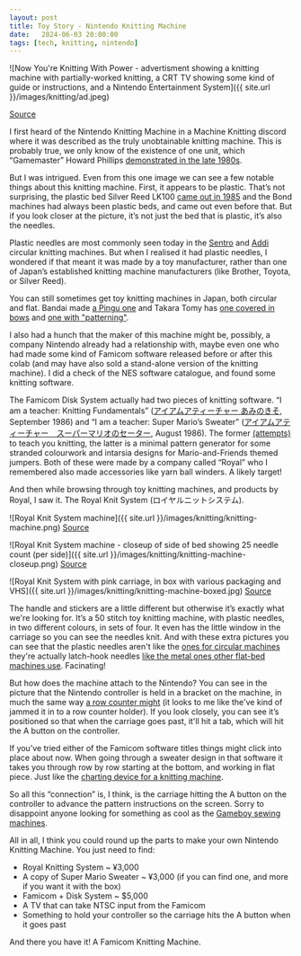 ```yaml
---
layout: post
title: Toy Story - Nintendo Knitting Machine
date:   2024-06-03 20:00:00
tags: [tech, knitting, nintendo]
---
```


![Now You're Knitting With Power - advertisment showing a knitting machine with partially-worked knitting, a CRT TV showing some kind of guide or instructions, and a Nintendo Entertainment System]({{ site.url }}/images/knitting/ad.jpeg)

[Source](https://www.facebook.com/share/3RFTcuPPjZAfj1A5/?mibextid=WC7FNe)

I first heard of the Nintendo Knitting Machine in a Machine Knitting discord where it was described as the truly unobtainable knitting machine. This is probably true, we only know of the existence of one unit, which “Gamemaster” Howard Phillips [demonstrated in the late 1980s](https://www.facebook.com/share/SACYZJpLeBADzVzH/?mibextid=WC7FNe).

But I was intrigued. Even from this one image we can see a few notable things about this knitting machine. 
First, it appears to be plastic. That’s not surprising, the plastic bed Silver Reed LK100 [came out in 1985](https://s917320818ade283a.jimcontent.com/download/version/1534837163/module/10654462579/name/%E7%B7%A8%E6%A9%9F%E5%B9%B4%E8%A1%A8.pdf) and the Bond machines had always been plastic beds, and came out even before that. But if you look closer at the picture, it’s not just the bed that is plastic, it’s also the needles.

Plastic needles are most commonly seen today in the [Sentro](https://www.youtube.com/watch?v=WrNYn_7WJMU) and [Addi](https://www.youtube.com/watch?v=wdz5dUsPxnc) circular knitting machines. But when I realised it had plastic needles, I wondered if that meant it was made by a toy manufacturer, rather than one of Japan’s established knitting machine manufacturers (like Brother, Toyota, or Silver Reed). 

You can still sometimes get toy knitting machines in Japan, both circular and flat. Bandai made [a Pingu one](https://www.bandai.co.jp/catalog/item.php?jan_cd=4902425627762000) and Takara Tomy has [one covered in bows](https://www.takaratomy.co.jp/products/amukawaamina/) and [one with "patterning"](https://www.youtube.com/watch?v=a7Pg6SXNmD4).

I also had a hunch that the maker of this machine might be, possibly, a company Nintendo already had a relationship with, maybe even one who had made some kind of Famicom software released before or after this colab (and may have also sold a stand-alone version of the knitting machine). I did a check of the NES software catalogue, and found some knitting software.

The Famicom Disk System actually had two pieces of knitting software. “I am a teacher: Knitting Fundamentals” ([アイアムアティーチャー あみのきそ](https://www.gamingalexandria.com/highquality/fds/I%20Am%20a%20Teacher%20-%20Teami%20no%20Kiso/I%20Am%20a%20Teacher%20-%20Teami%20no%20Kiso.pdf), September 1986) and “I am a teacher: Super Mario’s Sweater” ([アイアムアティーチャー　スーパーマリオのセーター](https://wikiwiki.jp/vipgt6/%E3%82%A2%E3%82%A4%E3%82%A2%E3%83%A0%E3%82%A2%E3%83%86%E3%82%A3%E3%83%BC%E3%83%81%E3%83%A3%E3%83%BC%20%E3%82%B9%E3%83%BC%E3%83%91%E3%83%BC%E3%83%9E%E3%83%AA%E3%82%AA%E3%81%AE%E3%82%BB%E3%83%BC%E3%82%BF%E3%83%BC/%E6%89%8B%E3%81%82%E3%81%BF%E3%81%AE%E3%81%8D%E3%81%9D), August 1986). The former [(attempts)](https://www.youtube.com/watch?v=dFaZaE5qhMw) to teach you knitting, the latter is a minimal pattern generator for some stranded colourwork and intarsia designs for Mario-and-Friends themed jumpers. Both of these were made by a company called “Royal” who I remembered also made accessories like yarn ball winders. A likely target!

And then while browsing through toy knitting machines, and products by Royal, I saw it. The Royal Knit System (ロイヤルニットシステム). 

![Royal Knit System machine]({{ site.url }}/images/knitting/knitting-machine.png)
[Source](https://page.auctions.yahoo.co.jp/jp/auction/q1087052620)

![Royal Knit System machine - closeup of side of bed showing 25 needle count (per side)]({{ site.url }}/images/knitting/knitting-machine-closeup.png)
[Source](https://page.auctions.yahoo.co.jp/jp/auction/q1087052620)

![Royal Knit System with pink carriage, in box with various packaging and VHS]({{ site.url }}/images/knitting/knitting-machine-boxed.jpg)
[Source](https://aucview.com/yahoo/f106900482/)

The handle and stickers are a little different but otherwise it’s exactly what we're looking for. It’s a 50 stitch toy knitting machine, with plastic needles, in two different colours, in sets of four. It even has the little window in the carriage so you can see the needles knit. And with these extra pictures you can see that the plastic needles aren't like the [ones for circular machines](https://addi.de/en/product-2/addiei-replacement-needles-2/) they're actually latch-hook needles [like the metal ones other flat-bed machines use](https://thewoolendiva.weebly.com/mk-70-needle-comparison-chart.html). Facinating!

But how does the machine attach to the Nintendo? You can see in the picture that the Nintendo controller is held in a bracket on the machine, in much the same way [a row counter might](https://shop.sckmcl.com.hk/products/row-counter-knitting-machine-singer-silver-sk280-sk270-07302003?_pos=11&_sid=a31799c7f&_ss=r) (it looks to me like the've kind of jammed it in to a row counter holder). If you look closely, you can see it’s positioned so that when the carriage goes past, it'll hit a tab, which will hit the A button on the controller.

If you’ve tried either of the Famicom software titles things might click into place about now. When going through a sweater design in that software it takes you through row by row starting at the bottom, and working in flat piece. Just like the [charting device for a knitting machine](https://wickedwoollies.home.blog/tag/knitradar/).

So all this “connection” is, I think, is the carriage hitting the A button on the controller to advance the pattern instructions on the screen. Sorry to disappoint anyone looking for something as cool as the [Gameboy sewing machines](https://shonumi.github.io/articles/art22.html).

All in all, I think you could round up the parts to make your own Nintendo Knitting Machine. You just need to find:

* Royal Knitting System ~ ¥3,000
* A copy of Super Mario Sweater ~ ¥3,000 (if you can find one, and more if you want it with the box)
* Famicom + Disk System ~ $5,000 
* A TV that can take NTSC input from the Famicom
* Something to hold your controller so the carriage hits the A button when it goes past

And there you have it! A Famicom Knitting Machine.